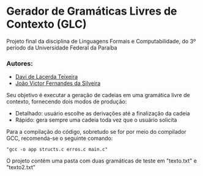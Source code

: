 # Gerador de Gramáticas Livres de Contexto (GLC)

Projeto final da disciplina de Linguagens Formais e Computabilidade, do 3º período da Universidade Federal da Paraíba

### Autores:

* [Davi de Lacerda Teixeira](https://github.com/DavideLacerdaT)
* [João Victor Fernandes da Silveira](https://github.com/oiotave)

Seu objetivo é executar a geração de cadeias em uma gramática livre de contexto, fornecendo dois modos de produção:

* Detalhado: usuário escolhe as derivações até a finalização da cadeia
* Rápido: gera sempre uma cadeia toda vez que o usuário solicita

Para a compilação do código, sobretudo se for por meio do compilador GCC, recomenda-se o seguinte comando:

    "gcc -o app structs.c erros.c main.c"

O projeto contém uma pasta com duas gramáticas de teste em "texto.txt" e "texto2.txt"
